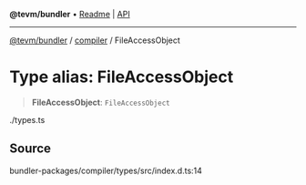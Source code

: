 **@tevm/bundler** • [Readme](../../README.md) \| [API](../../modules.md)

***

[@tevm/bundler](../../README.md) / [compiler](../README.md) / FileAccessObject

# Type alias: FileAccessObject

> **FileAccessObject**: `FileAccessObject`

./types.ts

## Source

bundler-packages/compiler/types/src/index.d.ts:14

